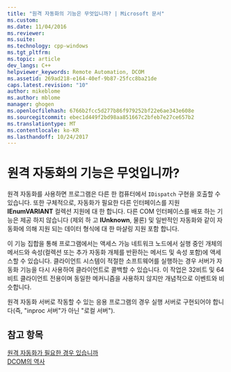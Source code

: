 ```yaml
---
title: "원격 자동화의 기능은 무엇입니까? | Microsoft 문서"
ms.custom: 
ms.date: 11/04/2016
ms.reviewer: 
ms.suite: 
ms.technology: cpp-windows
ms.tgt_pltfrm: 
ms.topic: article
dev_langs: C++
helpviewer_keywords: Remote Automation, DCOM
ms.assetid: 269ad218-e164-40ef-9b87-25fcc8ba21de
caps.latest.revision: "10"
author: mikeblome
ms.author: mblome
manager: ghogen
ms.openlocfilehash: 6766b2fcc5d277b86f979252bf22e6ae343e608e
ms.sourcegitcommit: ebec1d449f2bd98aa851667c2bfeb7e27ce657b2
ms.translationtype: MT
ms.contentlocale: ko-KR
ms.lasthandoff: 10/24/2017
---
```

# <a name="what-does-remote-automation-provide"></a>원격 자동화의 기능은 무엇입니까?
원격 자동화를 사용하면 프로그램은 다른 한 컴퓨터에서 `IDispatch` 구현을 호출할 수 있습니다. 또한 구체적으로, 자동화가 필요한 다른 인터페이스를 지원 **IEnumVARIANT** 컬렉션 지원에 대 한 합니다. 다른 COM 인터페이스를 배포 하는 기능은 제공 하지 않습니다 (제외 하 고 **IUnknown**, 물론) 및 일반적인 자동화와 같이 자동화에 의해 지원 되는 데이터 형식에 대 한 마샬링 지원 포함 합니다.  
  
 이 기능 집합을 통해 프로그램에서는 액세스 가능 네트워크 노드에서 실행 중인 개체의 메서드와 속성(컬렉션 또는 추가 자동화 개체를 반환하는 메서드 및 속성 포함)에 액세스할 수 있습니다. 클라이언트 시스템이 적절한 소프트웨어를 실행하는 경우 서버가 자동화 기능을 다시 사용하여 클라이언트로 콜백할 수 있습니다. 이 작업은 32비트 및 64비트 클라이언트 전용이며 동일한 메커니즘을 사용하지 않지만 개념적으로 이벤트와 비슷합니다.  
  
 원격 자동화 서버로 작동할 수 있는 응용 프로그램의 경우 실행 서버로 구현되어야 합니다(즉, "inproc 서버"가 아닌 "로컬 서버").  
  
## <a name="see-also"></a>참고 항목  
 [원격 자동화가 필요한 경우 있습니까](where-does-remote-automation-fit-in-q.md)   
 [DCOM의 역사](../mfc/history-of-dcom.md)
